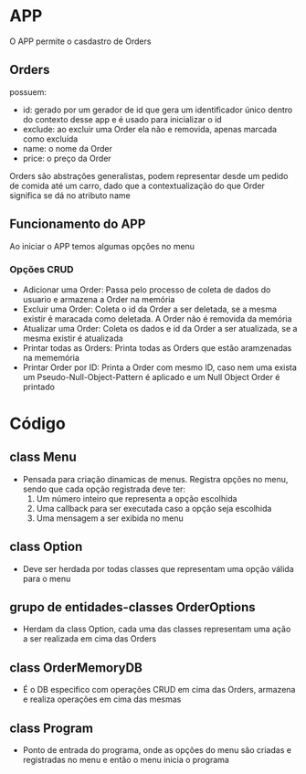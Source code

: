 # APP
O APP permite o casdastro de Orders
## Orders
possuem:
- id: gerado por um gerador de id que gera um identificador único dentro do contexto desse app e é usado para inicializar o id
- exclude: ao excluir uma Order ela não e removida, apenas marcada como excluída
- name: o nome da Order
- price: o preço da Order

Orders são abstrações generalistas, podem representar desde um pedido de comida até um carro, dado que a contextualização do que Order significa se dá no atributo name

## Funcionamento do APP

Ao iniciar o APP temos algumas opções no menu
### Opções CRUD
- Adicionar uma Order: Passa pelo processo de coleta de dados do usuario e armazena a Order na memória 
- Excluir uma Order: Coleta o id da Order a ser deletada, se a mesma existir é maracada como deletada. A Order não é removida da memória
- Atualizar uma Order: Coleta os dados e id da Order a ser atualizada, se a mesma existir é atualizada
- Printar todas as Orders: Printa todas as Orders que estão aramzenadas na mememória
- Printar Order por ID: Printa a Order com mesmo ID, caso nem uma exista um Pseudo-Null-Object-Pattern é aplicado e um Null Object Order é printado

# Código

## class Menu
- Pensada para criação dinamicas de menus. Registra opções no menu, sendo que cada 
opção registrada deve ter:
  1. Um número inteiro que representa a opção escolhida
  2. Uma callback para ser executada caso a opção seja escolhida
  3. Uma mensagem a ser exibida no menu

## class Option
- Deve ser herdada por todas classes que representam uma opção válida para o menu

## grupo de entidades-classes OrderOptions
- Herdam da class Option, cada uma das classes representam uma ação a ser realizada em cima das Orders

## class OrderMemoryDB
- É o DB especifico com operações CRUD em cima das Orders, armazena e realiza operações em cima das mesmas

## class Program
- Ponto de entrada do programa, onde as opções do menu são criadas e registradas no menu e então o menu inicia o programa
